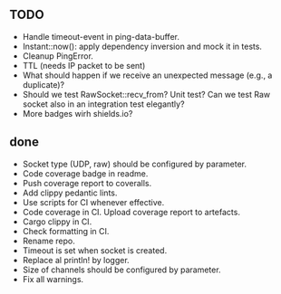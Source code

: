 ## TODO

- Handle timeout-event in ping-data-buffer.
- Instant::now(): apply dependency inversion and mock it in tests.
- Cleanup PingError.
- TTL (needs IP packet to be sent)
- What should happen if we receive an unexpected message (e.g., a duplicate)?
- Should we test RawSocket::recv_from? Unit test? Can we test Raw socket also in an integration test elegantly?
- More badges wirh shields.io?

## done

- Socket type (UDP, raw) should be configured by parameter.
- Code coverage badge in readme.
- Push coverage report to coveralls.
- Add clippy pedantic lints.
- Use scripts for CI whenever effective.
- Code coverage in CI. Upload coverage report to artefacts.
- Cargo clippy in CI.
- Check formatting in CI.
- Rename repo.
- Timeout is set when socket is created.
- Replace al println! by logger.
- Size of channels should be configured by parameter.
- Fix all warnings.
